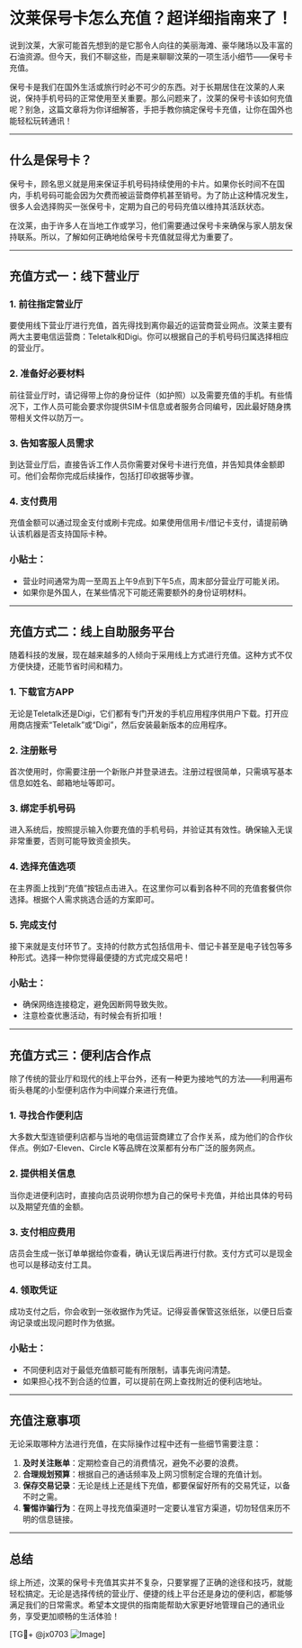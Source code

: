# 汶莱保号卡怎么充值？超详细指南来了！

说到汶莱，大家可能首先想到的是它那令人向往的美丽海滩、豪华赌场以及丰富的石油资源。但今天，我们不聊这些，而是来聊聊汶莱的一项生活小细节——保号卡充值。

保号卡是我们在国外生活或旅行时必不可少的东西。对于长期居住在汶莱的人来说，保持手机号码的正常使用至关重要。那么问题来了，汶莱的保号卡该如何充值呢？别急，这篇文章将为你详细解答，手把手教你搞定保号卡充值，让你在国外也能轻松玩转通讯！

---

## 什么是保号卡？

保号卡，顾名思义就是用来保证手机号码持续使用的卡片。如果你长时间不在国内，手机号码可能会因为欠费而被运营商停机甚至销号。为了防止这种情况发生，很多人会选择购买一张保号卡，定期为自己的号码充值以维持其活跃状态。

在汶莱，由于许多人在当地工作或学习，他们需要通过保号卡来确保与家人朋友保持联系。所以，了解如何正确地给保号卡充值就显得尤为重要了。

---

## 充值方式一：线下营业厅

### 1. 前往指定营业厅
要使用线下营业厅进行充值，首先得找到离你最近的运营商营业网点。汶莱主要有两大主要电信运营商：Teletalk和Digi。你可以根据自己的手机号码归属选择相应的营业厅。

### 2. 准备好必要材料
前往营业厅时，请记得带上你的身份证件（如护照）以及需要充值的手机。有些情况下，工作人员可能会要求你提供SIM卡信息或者服务合同编号，因此最好随身携带相关文件以防万一。

### 3. 告知客服人员需求
到达营业厅后，直接告诉工作人员你需要对保号卡进行充值，并告知具体金额即可。他们会帮你完成后续操作，包括打印收据等步骤。

### 4. 支付费用
充值金额可以通过现金支付或刷卡完成。如果使用信用卡/借记卡支付，请提前确认该机器是否支持国际卡种。

### 小贴士：
- 营业时间通常为周一至周五上午9点到下午5点，周末部分营业厅可能关闭。
- 如果你是外国人，在某些情况下可能还需要额外的身份证明材料。

---

## 充值方式二：线上自助服务平台

随着科技的发展，现在越来越多的人倾向于采用线上方式进行充值。这种方式不仅方便快捷，还能节省时间和精力。

### 1. 下载官方APP
无论是Teletalk还是Digi，它们都有专门开发的手机应用程序供用户下载。打开应用商店搜索“Teletalk”或“Digi”，然后安装最新版本的应用程序。

### 2. 注册账号
首次使用时，你需要注册一个新账户并登录进去。注册过程很简单，只需填写基本信息如姓名、邮箱地址等即可。

### 3. 绑定手机号码
进入系统后，按照提示输入你要充值的手机号码，并验证其有效性。确保输入无误非常重要，否则可能导致资金损失。

### 4. 选择充值选项
在主界面上找到“充值”按钮点击进入。在这里你可以看到各种不同的充值套餐供你选择。根据个人需求挑选合适的方案即可。

### 5. 完成支付
接下来就是支付环节了。支持的付款方式包括信用卡、借记卡甚至是电子钱包等多种形式。选择一种你觉得最便捷的方式完成交易吧！

### 小贴士：
- 确保网络连接稳定，避免因断网导致失败。
- 注意检查优惠活动，有时候会有折扣哦！

---

## 充值方式三：便利店合作点

除了传统的营业厅和现代的线上平台外，还有一种更为接地气的方法——利用遍布街头巷尾的小型便利店作为中间媒介来进行充值。

### 1. 寻找合作便利店
大多数大型连锁便利店都与当地的电信运营商建立了合作关系，成为他们的合作伙伴点。例如7-Eleven、Circle K等品牌在汶莱都有分布广泛的服务网点。

### 2. 提供相关信息
当你走进便利店时，直接向店员说明你想为自己的保号卡充值，并给出具体的号码以及期望充值的金额。

### 3. 支付相应费用
店员会生成一张订单单据给你查看，确认无误后再进行付款。支付方式可以是现金也可以是移动支付工具。

### 4. 领取凭证
成功支付之后，你会收到一张收据作为凭证。记得妥善保管这张纸张，以便日后查询记录或出现问题时作为依据。

### 小贴士：
- 不同便利店对于最低充值额可能有所限制，请事先询问清楚。
- 如果担心找不到合适的位置，可以提前在网上查找附近的便利店地址。

---

## 充值注意事项

无论采取哪种方法进行充值，在实际操作过程中还有一些细节需要注意：

1. **及时关注账单**：定期检查自己的消费情况，避免不必要的浪费。
2. **合理规划预算**：根据自己的通话频率及上网习惯制定合理的充值计划。
3. **保存交易记录**：无论是线上还是线下充值，都要保留好所有的交易凭证，以备不时之需。
4. **警惕诈骗行为**：在网上寻找充值渠道时一定要认准官方渠道，切勿轻信来历不明的信息链接。

---

## 总结

综上所述，汶莱的保号卡充值其实并不复杂，只要掌握了正确的途径和技巧，就能轻松搞定。无论是选择传统的营业厅、便捷的线上平台还是身边的便利店，都能够满足我们的日常需求。希望本文提供的指南能帮助大家更好地管理自己的通讯业务，享受更加顺畅的生活体验！

[TG💪+ @jx0703 ![Image](https://github.com/user-attachments/assets/dbca1d08-cadb-493c-b0ec-ad6f7a83f270)]